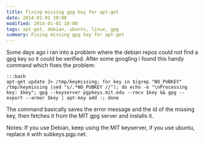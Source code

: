 ```yaml
---
title: Fixing missing gpg key for apt-get
date: 2014-01-01 10:00
modified: 2014-01-01 10:00
tags: apt-get, debian, ubuntu, linux, gpg
summary: Fixing missing gpg key for apt-get
---
```



Some days ago i ran into a problem where the debian repos could not find a gpg key so it could be verified. After some googling i found this handy command which fixes the problem:

    :::bash
    apt-get update 2> /tmp/keymissing; for key in $(grep "NO_PUBKEY" /tmp/keymissing |sed "s/.*NO_PUBKEY //"); do echo -e "\nProcessing key: $key"; gpg --keyserver pgpkeys.mit.edu --recv $key && gpg --export --armor $key | apt-key add -; done

The command basically saves the error message and the id of the missing key, then fetches it from the MIT gpg server and installs it.

Notes:
If you use Debian, keep using the MIT keyserver, if you use ubuntu, replace it with subkeys.pgp.net.
